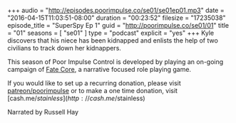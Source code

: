 +++
audio = "http://episodes.poorimpulse.co/se01/se01ep01.mp3"
date = "2016-04-15T11:03:51-08:00"
duration = "00:23:52"
filesize = "17235038"
episode_title = "SuperSpy Ep 1"
guid = "http://poorimpulse.co/se01/01"
title = "01"
seasons = [ "se01" ]
type = "podcast"
explicit = "yes"
+++
Kyle discovers that his niece has been kidnapped and enlists the help
of two civilians to track down her kidnappers. 
<!--more-->
This season of Poor Impulse Control is developed by playing an on-going
campaign of [Fate Core](http://www.evilhat.com/home/fate-core/), a
narrative focused role playing game.
 
If you would like to set up a recurring donation, please
visit [patreon/poorimpulse](http://patreon.com/poorimpulse) or to make a
one time donation, visit [cash.me/$stainless](http://cash.me/$stainless)

Narrated by Russell Hay
